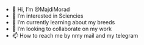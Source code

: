 - 👋 Hi, I’m @MajdiMorad
- 👀 I’m interested in Sciencies
- 🌱 I’m currently learning about my breeds
- 💞️ I’m looking to collaborate on my work
- 📫 How to reach me by nmy mail and my telegram

<!---
MajdiMorad/MajdiMorad is a ✨ special ✨ repository because its `README.md` (this file) appears on your GitHub profile.
You can click the Preview link to take a look at your changes.
--->
